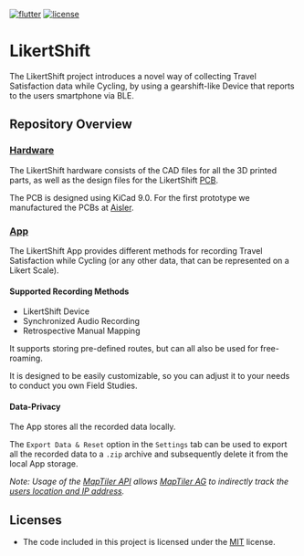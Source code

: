 [![flutter](https://img.shields.io/badge/Flutter-3.24-aqua)](https://flutter.dev)
[![license](https://img.shields.io/badge/License-MIT-lightgray)](app/LICENSE)

# LikertShift

The LikertShift project introduces a novel way of collecting Travel Satisfaction data while Cycling, by using a gearshift-like Device that reports to the users smartphone via BLE.

## Repository Overview

### [Hardware](hardware/)

The LikertShift hardware consists of the CAD files for all the 3D printed parts, as well as the design files for the LikertShift [PCB](hardware/pcb/).

The PCB is designed using KiCad 9.0. For the first prototype we manufactured the PCBs at [Aisler](https://aisler.net/).

### [App](app/)

The LikertShift App provides different methods for recording Travel Satisfaction while Cycling (or any other data, that can be represented on a Likert Scale).

#### Supported Recording Methods

- LikertShift Device
- Synchronized Audio Recording
- Retrospective Manual Mapping

It supports storing pre-defined routes, but can all also be used for free-roaming.

It is designed to be easily customizable, so you can adjust it to your needs to conduct you own Field Studies.

#### Data-Privacy

The App stores all the recorded data locally.

The `Export Data & Reset` option in the `Settings` tab can be used to export all the recorded data to a `.zip` archive and subsequently delete it from the local App storage.

*Note: Usage of the [MapTiler API](app/lib/api-keys/README.md#maptilerdart) allows [MapTiler AG](https://www.maptiler.com/) to indirectly track the [users location and IP address](https://www.maptiler.com/privacy-policy/).*

## Licenses

- The code included in this project is licensed under the [MIT](app/LICENSE) license.
